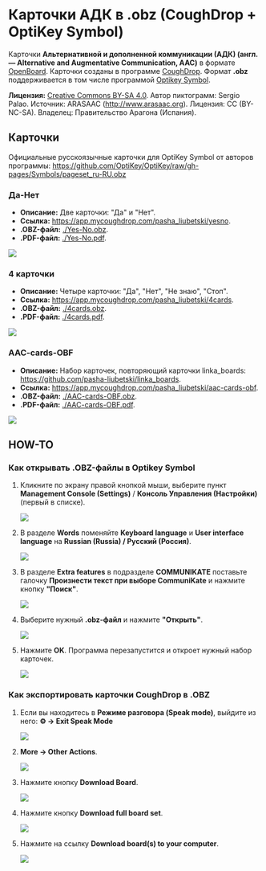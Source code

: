 # Карточки АДК в .obz (CoughDrop + OptiKey Symbol)

Карточки __Альтернативной и дополненной коммуникации (АДК) (англ. — Alternative and Augmentative Communication, AAC)__ в формате [OpenBoard](https://www.openboardformat.org/). Карточки созданы в программе [CoughDrop](https://www.coughdrop.com/). Формат __.obz__ поддерживается в том числе программой [Optikey Symbol](http://optikey.org/applications/optikey-symbol).

__Лицензия:__ [Creative Commons BY-SA 4.0](https://creativecommons.org/licenses/by-sa/4.0/deed.ru). Автор пиктограмм: Sergio Palao. Источник: ARASAAC (<http://www.arasaac.org>). Лицензия: CC (BY-NC-SA). Владелец: Правительство Арагона (Испания).

## Карточки

Официальные русскоязычные карточки для OptiKey Symbol от авторов программы: <https://github.com/OptiKey/OptiKey/raw/gh-pages/Symbols/pageset_ru-RU.obz>

### Да-Нет

- __Описание:__ Две карточки: "Да" и "Нет".
- __Ссылка:__ <https://app.mycoughdrop.com/pasha_liubetski/yesno>.
- __.OBZ-файл:__ [./Yes-No.obz](Yes-No.obz).
- __.PDF-файл:__ [./Yes-No.pdf](Yes-No.pdf).

![](Yes-No.png)

### 4 карточки

- __Описание:__ Четыре карточки: "Да", "Нет", "Не знаю", "Стоп".
- __Ссылка:__ <https://app.mycoughdrop.com/pasha_liubetski/4cards>.
- __.OBZ-файл:__ [./4cards.obz](4cards.obz).
- __.PDF-файл:__ [./4cards.pdf](4cards.pdf).

![](4cards.png)

### AAC-cards-OBF

- __Описание:__ Набор карточек, повторяющий карточки linka_boards: <https://github.com/pasha-liubetski/linka_boards>.
- __Ссылка:__ <https://app.mycoughdrop.com/pasha_liubetski/aac-cards-obf>.
- __.OBZ-файл:__ [./AAC-cards-OBF.obz](AAC-cards-OBF.obz).
- __.PDF-файл:__ [./AAC-cards-OBF.pdf](AAC-cards-OBF.pdf).

![](AAC-cards-OBF.png)

## HOW-TO

### Как открывать .OBZ-файлы в Optikey Symbol

1. Кликните по экрану правой кнопкой мыши, выберите пункт __Management Console (Settings)__ / __Консоль Управления (Настройки)__ (первый в списке).

    ![](./optikey_1.png)

2. В разделе __Words__ поменяйте __Keyboard language__ и __User interface language__ на __Russian (Russia) / Русский (Россия)__.

    ![](./optikey_2.png)

3. В разделе __Extra features__ в подразделе __COMMUNIKATE__ поставьте галочку __Произнести текст при выборе CommuniKate__ и нажмите кнопку __"Поиск"__.

    ![](./optikey_3.png)
  
4. Выберите нужный __.obz-файл__ и нажмите __"Открыть"__.

    ![](./optikey_4.png)

5. Нажмите __OK__. Программа перезапустится и откроет нужный набор карточек.

    ![](./optikey_5.png)

### Как экспортировать карточки CoughDrop в .OBZ

1. Если вы находитесь в **Режиме разговора (Speak mode)**, выйдите из него: **⚙ → Exit Speak Mode**

    ![](./coughdrop_1.png)

2. **More → Other Actions**.

    ![](./coughdrop_2.png)

3. Нажмите кнопку **Download Board**.

    ![](./coughdrop_3.png)

4. Нажмите кнопку **Download full board set**.

    ![](./coughdrop_4.png)

5. Нажмите на ссылку **Download board(s) to your computer**.

    ![](./coughdrop_5.png)
